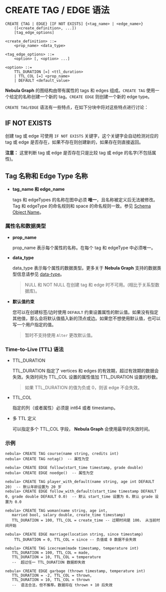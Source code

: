 # CREATE TAG / EDGE 语法

```ngql
CREATE {TAG | EDGE} [IF NOT EXISTS] {<tag_name> | <edge_name>}
    ([<create_definition>, ...])
    [tag_edge_options]
  
<create_definition> ::=
    <prop_name> <data_type>

<tag_edge_options> ::=
    <option> [, <option> ...]

<option> ::=
    TTL_DURATION [=] <ttl_duration>
    | TTL_COL [=] <prop_name>
    | DEFAULT <default_value>
```

**Nebula Graph** 的图结构由带有属性的 tags 和 edges 组成。`CREATE TAG` 使用一个给定的名称创建一个新的 tag。`CREATE EDGE` 则创建一个新的 edge type。

`CREATE TAG/EDGE` 语法有一些特点，在如下分块中将对这些特点进行讨论：

## IF NOT EXISTS

创建 tag 或 edge 可使用 `IF NOT EXISTS` 关键字，这个关键字会自动检测对应的 tag 或 edge 是否存在，如果不存在则创建新的，如果存在则直接返回。

**注意：** 这里判断 tag 或 edge 是否存在只是比较 tag 或 edge 的名字(不包括属性)。

## Tag 名称和 Edge Type 名称

* **tag_name 和 edge_name**

    tags 和 edgeTypes 的名称在图中必须 **唯一**，且名称被定义后无法被修改。Tag 和 edgeType 的命名规则和 space 的命名规则一致。参见 [Schema Object Name](../../3.language-structure/schema-object-names.md)。

### 属性名和数据类型

* **prop_name**

    prop_name 表示每个属性的名称。在每个 tag 和 edgeType 中必须唯一。

* **data_type**

    data_type 表示每个属性的数据类型。更多关于 **Nebula Graph** 支持的数据类型信息请参见 [data-type](../../1.data-types/data-types.md)。

    > NULL 和 NOT NULL 在创建 tag 和 edge 时不可用。(相比于关系型数据库)。

* **默认值约束**
  
  您可以在创建标签/边时使用 `DEFAULT` 约束设置属性的默认值。如果没有指定其他值，那么会将默认值插入新的顶点或边。如果您不想使用默认值，也可以写一个用户指定的值。
  
  > 暂时不支持使用 `Alter` 更改默认值。

### Time-to-Live (TTL) 语法

* TTL_DURATION

    TTL_DURATION 指定了 vertices 和 edges 的有效期，超过有效期的数据会失效。失效时间为 TTL_COL 设置的属性值加 TTL_DURATION 设置的秒数。

    > 如果 TTL_DURATION 的值为负或 0，则该 edge 不会失效。

* TTL_COL

    指定的列（或者属性）必须是 int64 或者 timestamp。

* 多 TTL 定义

    可以指定多个 TTL_COL 字段， **Nebula Graph** 会使用最早的失效时间。

### 示例

```ngql
nebula> CREATE TAG course(name string, credits int)
nebula> CREATE TAG notag()  -- 属性为空

nebula> CREATE EDGE follow(start_time timestamp, grade double)
nebula> CREATE EDGE noedge()  -- 属性为空

nebula> CREATE TAG player_with_default(name string, age int DEFAULT 20)  -- 默认年龄设置为 20 岁
nebula> CREATE EDGE follow_with_default(start_time timestamp DEFAULT 0, grade double DEFAULT 0.0)  -- 默认 start_time 设置为 0，默认 grade 设置为 0.0
```

```ngql
nebula> CREATE TAG woman(name string, age int,
   married bool, salary double, create_time timestamp)
   TTL_DURATION = 100, TTL_COL = create_time -- 过期时间是 100， 从当前时间开始

nebula> CREATE EDGE marriage(location string, since timestamp)
    TTL_DURATION = 0, TTL_COL = since -- 负值或 0 数据不会失效

nebula> CREATE TAG icecream(made timestamp, temperature int)
   TTL_DURATION = 100, TTL_COL = made,
   TTL_DURATION = 10, TTL_COL = temperature
   --  超过任一 TTL_DURATION 数据即失效

nebula> CREATE EDGE garbage (thrown timestamp, temperature int)
   TTL_DURATION = -2, TTL_COL = thrown,
   TTL_DURATION = 10, TTL_COL = thrown
   --  语法合法，但不推荐。数据将在 thrown + 10 后失效
```
